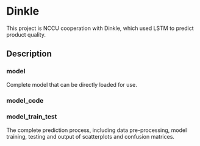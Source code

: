 # Dinkle

This project is NCCU cooperation with Dinkle, which used LSTM to predict product quality.

## Description

### model

Complete model that can be directly loaded for use.

### model_code



### model_train_test

The complete prediction process, including data pre-processing, model training, testing and output of scatterplots and confusion matrices.
